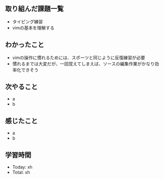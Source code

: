 ## 取り組んだ課題一覧
- タイピング練習
- vimの基本を理解する
## わかったこと
- vimの操作に慣れるためには、スポーツと同じように反復練習が必要
- 慣れるまでは大変だが、一回覚えてしまえば、ソースの編集作業がかなり効率化できそう
## 次やること
- a
- b
## 感じたこと
- a
- b
## 学習時間
- Today: xh
- Total: xh
